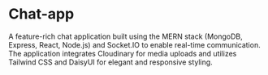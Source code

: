 # Chat-app
A feature-rich chat application built using the MERN stack (MongoDB, Express, React, Node.js) and Socket.IO to enable real-time communication. The application integrates Cloudinary for media uploads and utilizes Tailwind CSS and DaisyUI for elegant and responsive styling.
